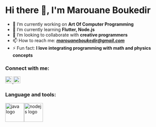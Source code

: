 # Hi there 👋, I'm Marouane Boukedir
- 🔭 I’m currently working on **Art Of Computer Programming**
- 🌱 I’m currently learning **Flutter, Node.js**
- 👯 I’m looking to collaborate with **creative programmers**
- 📫 How to reach me: ***marouaneboukedir@gmail.com***
- ⚡ Fun fact: **I love integrating programming with math and physics concepts**

### **Connect with me:**
<a href="https://www.linkedin.com/in/marouane-boukedir-142156109/"><img src="https://camo.githubusercontent.com/609be48e654a9c8aed1660c2596b04f09ed13aee/68747470733a2f2f63646e2e6a7364656c6976722e6e65742f6e706d2f73696d706c652d69636f6e7340332e302e312f69636f6e732f6c696e6b6564696e2e737667" alt="marouane boukedir linkedin" height="22" width="22" data-canonical-src="https://cdn.jsdelivr.net/npm/simple-icons@3.0.1/icons/linkedin.svg" style="max-width:100%;"></a><a href="https://www.facebook.com/marouane.boukedir/">
<img src="https://img2.freepng.fr/20180421/okw/kisspng-computer-icons-logo-facebook-black-and-white-simplicity-5adb7dd77cada9.1355477415243340395107.jpg" alt="wanbu" height="22" width="22" data-canonical-src="https://img2.freepng.fr/20180421/okw/kisspng-computer-icons-logo-facebook-black-and-white-simplicity-5adb7dd77cada9.1355477415243340395107.jpg" style="max-width:100%;"></a>


### **Language and tools:**
<img src="https://camo.githubusercontent.com/0fb6c3a56d588875bbab00cbc267f4ef85ea0c23/68747470733a2f2f75706c6f61642e77696b696d656469612e6f72672f77696b6970656469612f656e2f7468756d622f332f33302f4a6176615f70726f6772616d6d696e675f6c616e67756167655f6c6f676f2e7376672f33303070782d4a6176615f70726f6772616d6d696e675f6c616e67756167655f6c6f676f2e7376672e706e67" alt="java logo" height="60" width="60" data-canonical-src="https://camo.githubusercontent.com/0fb6c3a56d588875bbab00cbc267f4ef85ea0c23/68747470733a2f2f75706c6f61642e77696b696d656469612e6f72672f77696b6970656469612f656e2f7468756d622f332f33302f4a6176615f70726f6772616d6d696e675f6c616e67756167655f6c6f676f2e7376672f33303070782d4a6176615f70726f6772616d6d696e675f6c616e67756167655f6c6f676f2e7376672e706e67" style="max-width:100%;"><img src="https://upload.wikimedia.org/wikipedia/commons/thumb/d/d9/Node.js_logo.svg/1200px-Node.js_logo.svg.png" alt="nodejs logo" height="60" width="60" data-canonical-src="https://upload.wikimedia.org/wikipedia/commons/thumb/d/d9/Node.js_logo.svg/1200px-Node.js_logo.svg.png
" style="max-width:100%;">
